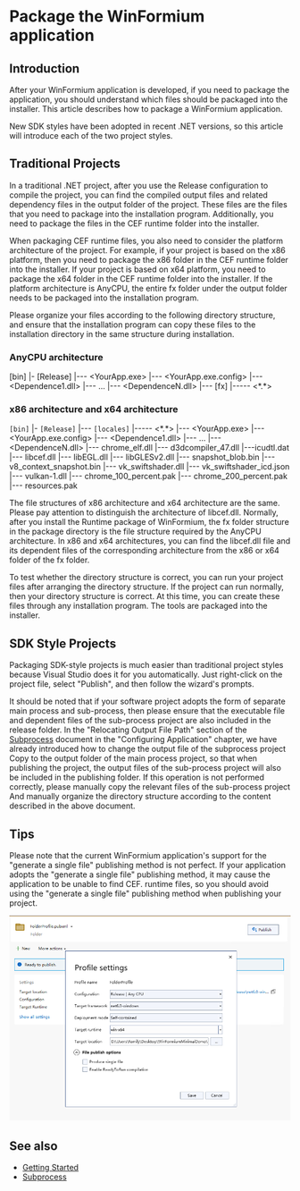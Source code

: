 # Package the WinFormium application

## Introduction

After your WinFormium application is developed, if you need to package the application, you should understand which files should be packaged into the installer. This article describes how to package a WinFormium application.

New SDK styles have been adopted in recent .NET versions, so this article will introduce each of the two project styles.

## Traditional Projects

In a traditional .NET project, after you use the Release configuration to compile the project, you can find the compiled output files and related dependency files in the output folder of the project. These files are the files that you need to package into the installation program. Additionally, you need to package the files in the CEF runtime folder into the installer.

When packaging CEF runtime files, you also need to consider the platform architecture of the project. For example, if your project is based on the x86 platform, then you need to package the x86 folder in the CEF runtime folder into the installer. If your project is based on x64 platform, you need to package the x64 folder in the CEF runtime folder into the installer. If the platform architecture is AnyCPU, the entire fx folder under the output folder needs to be packaged into the installation program.

Please organize your files according to the following directory structure, and ensure that the installation program can copy these files to the installation directory in the same structure during installation.

### AnyCPU architecture

[bin]
|- [Release]
|--- <YourApp.exe>
|--- <YourApp.exe.config>
|--- <Dependence1.dll>
|--- ...
|--- <DependenceN.dll>
|--- [fx]
|----- <\*.\*>

### x86 architecture and x64 architecture

`[bin]`
|- `[Release]`
|--- `[locales]`
|----- <\*.\*>
|--- <YourApp.exe>
|--- <YourApp.exe.config>
|--- <Dependence1.dll>
|--- ...
|--- <DependenceN.dll>
|--- chrome_elf.dll
|--- d3dcompiler_47.dll
|---icudtl.dat
|--- libcef.dll
|--- libEGL.dll
|--- libGLESv2.dll
|--- snapshot_blob.bin
|--- v8_context_snapshot.bin
|--- vk_swiftshader.dll
|--- vk_swiftshader_icd.json
|--- vulkan-1.dll
|--- chrome_100_percent.pak
|--- chrome_200_percent.pak
|--- resources.pak

The file structures of x86 architecture and x64 architecture are the same. Please pay attention to distinguish the architecture of libcef.dll. Normally, after you install the Runtime package of WinFormium, the fx folder structure in the package directory is the file structure required by the AnyCPU architecture. In x86 and x64 architectures, you can find the libcef.dll file and its dependent files of the corresponding architecture from the x86 or x64 folder of the fx folder.

To test whether the directory structure is correct, you can run your project files after arranging the directory structure. If the project can run normally, then your directory structure is correct. At this time, you can create these files through any installation program. The tools are packaged into the installer.

## SDK Style Projects

Packaging SDK-style projects is much easier than traditional project styles because Visual Studio does it for you automatically. Just right-click on the project file, select "Publish", and then follow the wizard's prompts.

It should be noted that if your software project adopts the form of separate main process and sub-process, then please ensure that the executable file and dependent files of the sub-process project are also included in the release folder. In the "Relocating Output File Path" section of the [Subprocess](../Configuration/Subprocess.md) document in the "Configuring Application" chapter, we have already introduced how to change the output file of the subprocess project Copy to the output folder of the main process project, so that when publishing the project, the output files of the sub-process project will also be included in the publishing folder. If this operation is not performed correctly, please manually copy the relevant files of the sub-process project And manually organize the directory structure according to the content described in the above document.

## Tips

Please note that the current WinFormium application's support for the "generate a single file" publishing method is not perfect. If your application adopts the "generate a single file" publishing method, it may cause the application to be unable to find CEF. runtime files, so you should avoid using the "generate a single file" publishing method when publishing your project.

![Do-not-use-single-file-pack.png](do-not-use-single-file-pack.png)

## See also

- [Getting Started](./Overview.md)
- [Subprocess](../Configuration/Subprocess.md)
